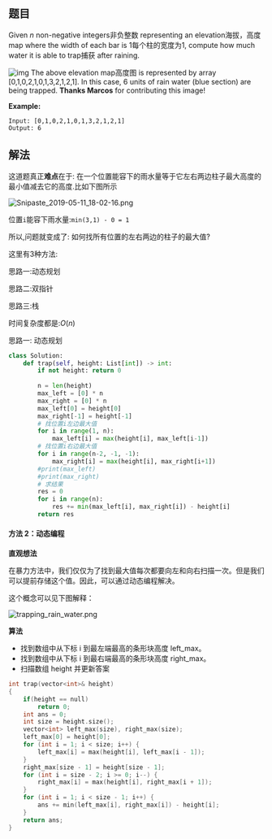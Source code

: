 ## 题目

Given *n* non-negative integers非负整数 representing an elevation海拔，高度 map where the width of each bar is 1每个柱的宽度为1, compute how much water it is able to trap捕获 after raining.

![img](https://assets.leetcode.com/uploads/2018/10/22/rainwatertrap.png)
The above elevation map高度图 is represented by array [0,1,0,2,1,0,1,3,2,1,2,1]. In this case, 6 units of rain water (blue section) are being trapped. **Thanks Marcos** for contributing this image!

**Example:**

```
Input: [0,1,0,2,1,0,1,3,2,1,2,1]
Output: 6
```

## 解法

这道题真正**难点**在于: 在一个位置能容下的雨水量等于它左右两边柱子最大高度的最小值减去它的高度.比如下图所示

![Snipaste_2019-05-11_18-02-16.png](https://pic.leetcode-cn.com/6db1fe9019dfbf4d5c2e472112c5cd227925d4b5a99ac48cd2a2779d2535b6ce-Snipaste_2019-05-11_18-02-16.png)

位置`i`能容下雨水量:`min(3,1) - 0 = 1`

所以,问题就变成了: 如何找所有位置的左右两边的柱子的最大值?

这里有3种方法:

思路一:动态规划

思路二:双指针

思路三:栈

时间复杂度都是:*O*(*n*)



思路一: 动态规划

```python
class Solution:
    def trap(self, height: List[int]) -> int:
        if not height: return 0
        
        n = len(height)
        max_left = [0] * n
        max_right = [0] * n
        max_left[0] = height[0]
        max_right[-1] = height[-1]
        # 找位置i左边最大值
        for i in range(1, n):
            max_left[i] = max(height[i], max_left[i-1])
        # 找位置i右边最大值
        for i in range(n-2, -1, -1):
            max_right[i] = max(height[i], max_right[i+1])
        #print(max_left)
        #print(max_right)
        # 求结果
        res = 0
        for i in range(n):
            res += min(max_left[i], max_right[i]) - height[i]
        return res
```





#### 方法 2：动态编程

**直观想法**

在暴力方法中，我们仅仅为了找到最大值每次都要向左和向右扫描一次。但是我们可以提前存储这个值。因此，可以通过动态编程解决。

这个概念可以见下图解释：

![trapping_rain_water.png](https://pic.leetcode-cn.com/53ab7a66023039ed4dce42b709b4997d2ba0089077912d39a0b31d3572a55d0b-trapping_rain_water.png)

**算法**

- 找到数组中从下标 i 到最左端最高的条形块高度 left_max。
- 找到数组中从下标 i 到最右端最高的条形块高度 right_max。
- 扫描数组 height 并更新答案

```c++
int trap(vector<int>& height)
{
	if(height == null)
		return 0;
    int ans = 0;
    int size = height.size();
    vector<int> left_max(size), right_max(size);
    left_max[0] = height[0];
    for (int i = 1; i < size; i++) {
        left_max[i] = max(height[i], left_max[i - 1]);
    }
    right_max[size - 1] = height[size - 1];
    for (int i = size - 2; i >= 0; i--) {
        right_max[i] = max(height[i], right_max[i + 1]);
    }
    for (int i = 1; i < size - 1; i++) {
        ans += min(left_max[i], right_max[i]) - height[i];
    }
    return ans;
}
```









